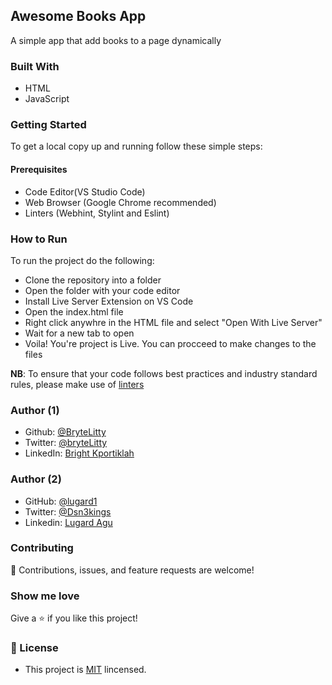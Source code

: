 ## Awesome Books App
A simple app that add books to a page dynamically

### Built With
- HTML 
- JavaScript


### Getting Started 
To get a local copy up and running follow these simple steps:

#### Prerequisites
- Code Editor(VS Studio Code)
- Web Browser (Google Chrome recommended)
- Linters (Webhint, Stylint and Eslint)

### How to Run
To run the project do the following:
- Clone the repository into a folder
- Open the folder with your code editor
- Install Live Server Extension on VS Code
- Open the index.html file 
- Right click anywhre in the HTML file and select "Open With Live Server"
- Wait for a new tab to open
- Voila! You're project is Live. You can procceed to make changes to the files

**NB**: To ensure that your code follows best practices and industry standard rules, please make use of [linters](https://github.com/microverseinc/linters-config/tree/master/html-css-js)

### Author (1)
- Github: [@BryteLitty](https://github.com/Bryte)
- Twitter: [@bryteLitty](https://twitter.come/BryteLitty)
- LinkedIn: [Bright Kportiklah](https://www.linkedin.com/in/bright-kportiklah-05512418a/)

### Author (2)
- GitHub: [@lugard1](https://github.com/lugard1)
- Twitter: [@Dsn3kings](https://twitter.com/Dsn3kings)
- Linkedin: [Lugard Agu](https://www.linkedin.com/in/lugard-agu-45bb05b6)


### Contributing
🤝 Contributions, issues, and feature requests are welcome!

### Show me love
Give a ⭐️ if you like this project!



### 📝 License

- This project is [MIT](https://github.com/BryteLitty/hello-microverse/blob/add-javascript-file/LICENSE) lincensed.


